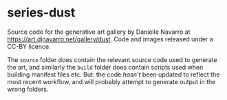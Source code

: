 # series-dust

Source code for the generative art gallery by Danielle Navarro at <https://art.djnavarro.net/gallery/dust>. Code and images released under a CC-BY licence.

The `source` folder does contain the relevant source code used to generate the art, and similarly the `build` folder does contain scripts used when building manifest files etc. But: the code *hasn't* been updated to reflect the most recent workflow, and will probably attempt to generate output in the wrong folders.
